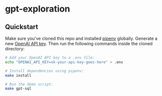 # gpt-exploration

## Quickstart

Make sure you've cloned this repo and installed [pipenv](https://pipenv.pypa.io/en/latest/#install-pipenv-today) globally. Generate a new [OpenAI API key](https://beta.openai.com/account/api-keys). Then run the following commands inside the cloned directory:

```sh
# Add your OpenAI API key to a .env file:
echo "OPENAI_API_KEY=sk-your-api-key-goes-here" > .env

# Install dependencies using pipenv:
make install

# Run the demo script:
make gpt-sql
```

